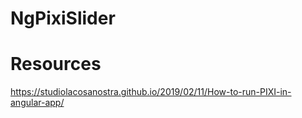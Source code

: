 # NgPixiSlider


# Resources
https://studiolacosanostra.github.io/2019/02/11/How-to-run-PIXI-in-angular-app/